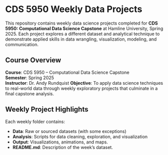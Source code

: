 # CDS 5950 Weekly Data Projects

This repository contains weekly data science projects completed for **CDS 5950: Computational Data Science Capstone** at Hamline University, Spring 2025.
Each project explores a different dataset and analytical technique to demonstrate applied skills in data wrangling, visualization, modeling, and communication.

## Course Overview

**Course**: CDS 5950 – Computational Data Science Capstone  
**Semester**: Spring 2025  
**Instructor**: Dr. Andy Rundquist
**Objective**: To apply data science techniques to real-world data through weekly exploratory projects that culminate in a final capstone analysis.

## Weekly Project Highlights

Each weekly folder contains:

- **Data**: Raw or sourced datasets (with some exceptions)
- **Analysis**: Scripts for data cleaning, exploration, and visualization
- **Output**: Visualizations, animations, and maps.
- **README.md**: Description of the week’s dataset.

